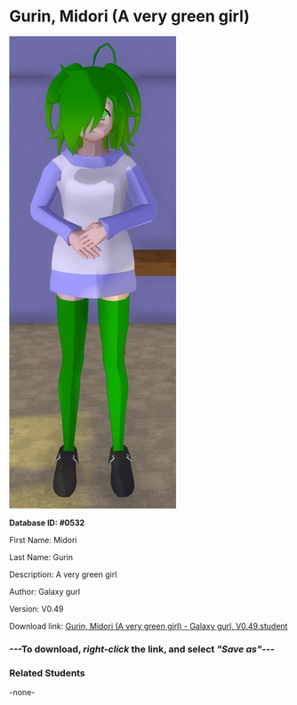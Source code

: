 # Gurin, Midori (A very green girl)

<img src="../../Files/Images/Gurin, Midori (A very green girl).png" title="Gurin, Midori (A very green girl) - Galaxy gurl, V0.49">

**Database ID: #0532**

First Name: Midori

Last Name: Gurin

Description: A very green girl

Author: Galaxy gurl

Version: V0.49

Download link: <a href="https://raw.githubusercontent.com/Arbiter1223/Daigaku-Gurashi-Custom-Students/master/Files/Student%20Files/Gurin%2C%20Midori%20(A%20very%20green%20girl)%20-%20Galaxy%20gurl%2C%20V0.49.student">Gurin, Midori (A very green girl) - Galaxy gurl, V0.49.student</a>

### ---**To download, _right-click_ the link, and select _"Save as"_**---

### Related Students

-none-
